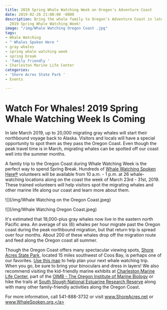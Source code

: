 ```yaml
---
title: 2019 Spring Whale Watching Week on Oregon's Adventure Coast
date: 2019-02-26 21:00:00 -0800
description: Bring the whole family to Oregon's Adventure Coast in late March to experience
  2019 Spring Whale Watching Week!
image: "/img/Whale Watching Oregon Coast .jpg"
tags:
- Whale Watching
- " Whales Spoken Here "
- gray whales
- spring whale watching week
- spring break
- 'family friendly '
- Charleston Marine Life Center
categories:
- 'Shore Acres State Park '
- Events

---
```

<h1>Watch For Whales! 2019 Spring Whale Watching Week Is Coming</h1>

In late March 2019, up to 20,000 migrating gray whales will start their northbound voyage back to Alaska. Visitors and locals will have a special opportunity to spot them as they pass the Oregon Coast. Even though the peak travel time is in March, migrating whales can be spotted off our coast well into the summer months.

A family trip to the Oregon Coast during Whale Watching Week is the perfect way to spend Spring Break. Hundreds of <a href="http://www.whalespoken.org/">Whale Watching Spoken Here®</a> volunteers will be available from 10 a.m. - 1 p.m. at 26 whale-watching locations along on the coast the week of March 23rd - 31st, 2019. These trained volunteers will help visitors spot the migrating whales and other marine life along our coast and learn more about them.

![](/img/Whale Watching on the Oregon Coast.jpeg)

![](/img/Whale Watching Oregon Coast.jpeg)

It's estimated that 18,000-plus gray whales now live in the eastern north Pacific area. An average of six (6) whales per hour migrate past the Oregon coast during the peak northbound migration, but that return trip is spread over four months. About 200 of these whales drop off the migration route and feed along the Oregon coast all summer.

Though the Oregon Coast offers many spectacular viewing spots, <a href="http://www.shoreacres.net/">Shore Acres State Park</a>, located 15 miles southwest of Coos Bay, is perhaps one of our favorites. <a href="https://whalespoken.wordpress.com/best-places/">Use this map</a> to help plan your next whale watching trip. When you go, be sure to bring your binoculars and dress in layers! We also recommend visiting the kid-friendly marine exhibits at <a href="http://www.charlestonmarinelifecenter.com/">Charleston Marine Life Center</a>, part of the <a href="https://oimb.uoregon.edu/">OIMB - The Oregon Institute of Marine Biology</a> or hike the trails at <a href="https://www.nerra.org/project/south-slough-national-estuarine-research-reserve/" target="_blank">South Slough National Estuarine Research Reserve</a> along with many other family-friendly activities along the Oregon Coast.

For more information, call 541-888-3732 or visit <a href="http://www.shoreacres.net/">www.ShoreAcres.net</a> or <a href="http://www.oregonstateparks.org/index.cfm?do=thingstodo.dsp_whaleWatching">www.WhaleSpoken.org.</a> </p>